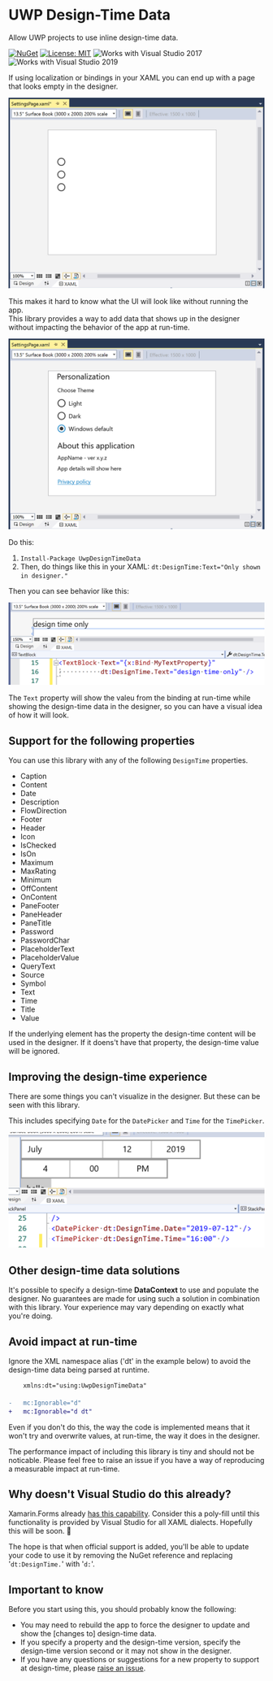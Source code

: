 # UWP Design-Time Data

Allow UWP projects to use inline design-time data.

[![NuGet](https://img.shields.io/nuget/v/UwpDesignTimeData.svg)](https://www.nuget.org/packages/UwpDesignTimeData/1.1.0)
[![License: MIT](https://img.shields.io/badge/License-MIT-green.svg)](LICENSE)
![Works with Visual Studio 2017](https://img.shields.io/static/v1.svg?label=VS&message=2017&color=5F2E96)
![Works with Visual Studio 2019](https://img.shields.io/static/v1.svg?label=VS&message=2019&color=BB88F3)

If using localization or bindings in your XAML you can end up with a page that looks empty in the designer.

![Designer with no useful, visible data](./assets/design-time-before.png)

This makes it hard to know what the UI will look like without running the app.  
This library provides a way to add data that shows up in the designer without impacting the behavior of the app at run-time.

![Designer showing content at design-time](./assets/design-time-after.png)


Do this:

1. `Install-Package UwpDesignTimeData`
2. Then, do things like this in your XAML: `dt:DesignTime:Text="Only shown in designer."`

Then you can see behavior like this:

![Design time data in bindings shown in VS](./assets/design-time-binding.png)

The `Text` property will show the valeu from the binding at run-time while showing the design-time data in the designer, so you can have a visual idea of how it will look.

## Support for the following properties

You can use this library with any of the following `DesignTime` properties.

- Caption
- Content
- Date
- Description
- FlowDirection
- Footer
- Header
- Icon
- IsChecked
- IsOn
- Maximum
- MaxRating
- Minimum
- OffContent
- OnContent
- PaneFooter
- PaneHeader
- PaneTitle
- Password
- PasswordChar
- PlaceholderText
- PlaceholderValue
- QueryText
- Source
- Symbol
- Text
- Time
- Title
- Value

If the underlying element has the property the design-time content will be used in the designer. If it doens't have that property, the design-time value will be ignored.

## Improving the design-time experience

There are some things you can't visualize in the designer. But these can be seen with this library.

This includes specifying `Date` for the `DatePicker` and `Time` for the `TimePicker`.

![DatePicker and TimePicker showing values in the designer](./assets/design-time-dateandtime.png)

## Other design-time data solutions

It's possible to specify a design-time **DataContext** to use and populate the designer. No guarantees are made for using such a solution in combination with this library. Your experience may vary depending on exactly what you're doing.

## Avoid impact at run-time

Ignore the XML namespace alias ('dt' in the example below) to avoid the design-time data being parsed at runtime.

```diff
    xmlns:dt="using:UwpDesignTimeData"

-   mc:Ignorable="d"
+   mc:Ignorable="d dt"
```

Even if you don't do this, the way the code is implemented means that it won't try and overwrite values, at run-time, the way it does in the designer.

The performance impact of including this library is tiny and should not be noticable. Please feel free to raise an issue if you have a way of reproducing a measurable impact at run-time.

## Why doesn't Visual Studio do this already?

Xamarin.Forms already [has this capability](https://docs.microsoft.com/en-us/xamarin/xamarin-forms/xaml/xaml-previewer/design-time-data). Consider this a poly-fill until this functionality is provided by Visual Studio for all XAML dialects. Hopefully this will be soon. :crossed_fingers:

The hope is that when official support is added, you'll be able to update your code to use it by removing the NuGet reference and replacing '`dt:DesignTime.`' with '`d:`'.

## Important to know

Before you start using this, you should probably know the following:

- You may need to rebuild the app to force the designer to update and show the [changes to] design-time data.
- If you specify a property and the design-time version, specify the design-time version second or it may not show in the designer.
- If you have any questions or suggestions for a new property to support at design-time, please [raise an issue](https://github.com/mrlacey/UwpDesignTimeData/issues/new).
